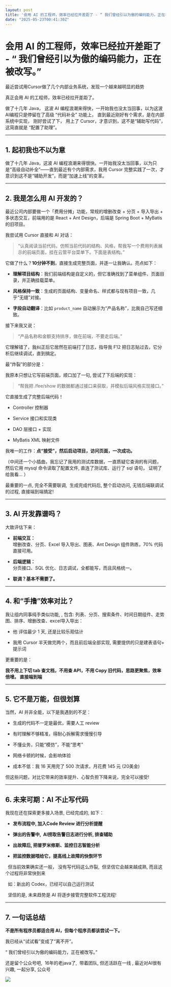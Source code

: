 ```yaml
---
layout: post
title: '会用 AI 的工程师，效率已经拉开差距了 - “ 我们曾经引以为傲的编码能力，正在被改写。”'
date: "2025-05-23T00:41:30Z"
---
```

会用 AI 的工程师，效率已经拉开差距了 - “ 我们曾经引以为傲的编码能力，正在被改写。”
==============================================

最近尝试用Cursor做了几个内部业务系统，发现一个越来越明显的趋势

真正会用 AI 的工程师，效率已经拉开差距了。

做了十几年 Java， 这波 AI 编程浪潮来得快，一开始我也没太当回事，以为这波AI编程只是停留在了高级 “代码补全” 功能上， 直到最近刚好有个需求，是在内部系统中实现， 刚好尝试了下， 用上了 Cursor，才意识到，这不是“辅助写代码”，这简直就是 “配置了助理”。 

* * *

1\. 起初我也不以为意
------------

做了十几年 Java，这波 AI 编程浪潮来得很快。一开始我没太当回事，以为只是“高级自动补全”——直到最近有个内部需求，我用 Cursor 完整实践了一次，才意识到这不是“辅助开发”，而是“加速上线”的变革。

* * *

2\. 我是怎么用 AI 开发的？
-----------------

最近公司内部要做一个「费用分摊」功能，常规的增删改查 + 分页 + 导入导出 + 多状态交互，前端用的是 React + Ant Design，后端是 Spring Boot + MyBatis 的旧项目。

我尝试用 Cursor 直接和 AI 对话：

> “认真阅读当前代码，仿照当前代码的结构、风格，帮我写一个费用列表展示的前端页面，挂在云管平台菜单下。下面是表结构。”

它做了什么？**10分钟不到**，直接生成完整页面，并逐一让我确认。亮点如下：

*   **理解项目结构**：我们前端结构是自定义的，但它准确找到了菜单组件、页面目录，并正确挂载菜单。
    
*   **风格保持一致**：生成的页面结构、变量命名、样式都与现有项目一致，几乎“无缝”对接。
    
*   **字段自动翻译**：比如 `product_name` 自动展示为“产品名称”，比我自己写还细致。
    

接下来我又说：

> “产品名称和金额支持排序，做在前端，不要走后端。”

它理解错了，我纠正后它居然在前端打了日志，指导我 F12 把日志贴过去，它分析后继续调试，直到搞定。

最“炸裂”的部分是：

我原本只想让它写前端页面，顺口加了一句, 尝试了下后端的实现：

> “帮我把 /fee/show 的数据都通过接口来获取，并模拟后端风格实现接口。”

它直接生成了完整后端代码！

*   Controller 控制器
    
*   Service 接口和实现类
    
*   DAO 层接口 + 实现
    
*   MyBatis XML 映射文件
    

我唯一的工作：**点“接受”，然后启动项目，访问页面，一次成功。**

（中间还一个小插曲，我忘记了我用的测试库数据，一直质疑它查询的有问题， 然后它用 mysql 命令读取了配置文件, 直连了测试库、运行了 sql 语句， 证明了给我看... ）

最重要的一点, 完全不需要联调,  生成完成代码后, 整个启动访问, 无钱后端联调试的过程, 直接端到端搞定!

* * *

3\. AI 开发靠谱吗？
-------------

大致评估下来：

*   **前端交互：**  
    增删改查、分页、Excel 导入导出、图表、Ant Design 组件熟练，70% 代码直接可用。
    
*   **后端逻辑：**  
    分页接口、SQL 优化、日志调试，全都能写，而且风格统一。
    
*   **联调？基本不需要了。**
    

* * *

4\. 和“手撸”效率对比？
--------------

我让组内同事纯手类似功能, , 包含: 列表、分页、搜索条件、时间日期组件、走势图、排序、增删改查、excel导入导出：

*   他 评估最少 1 天, 还是比较乐观估计
    
*   我用 Cursor 半天做完两个，而且前后端全部实现, 需要提供的只是建表语句+ 提示词
    

更重要的是：

**我不用上下切 tab 查文档，不用查 API，不用 Copy 旧代码，思路更聚焦，效率倍增。 直接端到端**

* * *

5\. 它不是万能，但很划算
--------------

当然，AI 并非全能，以下是我遇到的不足：

*   生成的代码不一定是最优，需要人工 review
    
*   有时理解不够精准，得耐心拆解需求慢慢引导
    
*   不懂业务，只能“模仿”，不能“思考”
    
*   网络卡顿的时候，会影响体验
    
*   成本不低：我 16 天用完了 500 次请求，月花费 145 元 (20美金)
    

但这些问题，对比它带来的效率提升、心智负担下降来说，完全可以接受!

* * *

6\. 未来可期：AI 不止写代码
-----------------

我现在还在探索更多接入场景, 已经完成的, 如下：

*   **发布流程中, 加入Code Review 进行分析提醒**
    
*   **弹出的告警中,  AI捞取告警日志进行分析, 排查辅助**
    
*   **出故障后, 把普罗米修斯、监控日志智能分析**
    
*   **把监控数据喂给它，提高线上故障的快恢环节**
    

  但当前效果确实还一般， 没有写代码这么炸裂,  但坚信它会越来越成熟, 而且这个过程将非常快到来

  如：新出的 Codex，已经可以自己运行测试

  坚信的是, 未来趋势是 AI 将逐步接管完整软件工程流程!

* * *

7\. 一句话总结
---------

**不是所有程序员都适合用 AI，但每个程序员都该尝试一下。**

我已经从“试试看”变成了“离不开”。

“ 我们曾经引以为傲的编码能力，正在被改写。”

还是留个公众号吧,  16年的老java了,  带着团队, 但还活跃在一线 , 最近对AI很有兴趣, 一起分享, 公众号

![](https://img2024.cnblogs.com/blog/323385/202505/323385-20250522181147643-468020581.png)